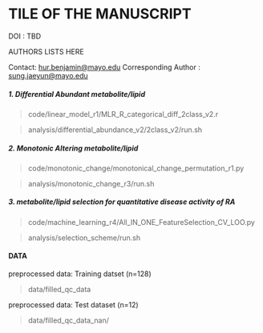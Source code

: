 TILE OF THE MANUSCRIPT
=========================

DOI : TBD

AUTHORS LISTS HERE

Contact: hur.benjamin@mayo.edu
Corresponding Author : sung.jaeyun@mayo.edu


##### 1. Differential Abundant metabolite/lipid

>code/linear_model_r1/MLR_R_categorical_diff_2class_v2.r

>analysis/differential_abundance_v2/2class_v2/run.sh

##### 2. Monotonic Altering metabolite/lipid

>code/monotonic_change/monotonical_change_permutation_r1.py

>analysis/monotonic_change_r3/run.sh

##### 3. metabolite/lipid selection for quantitative disease activity of RA

>code/machine_learning_r4/All_IN_ONE_FeatureSelection_CV_LOO.py

>analysis/selection_scheme/run.sh

#### DATA

preprocessed data: Training datset (n=128)
>data/filled_qc_data

preprocessed data: Test dataset (n=12)
>data/filled_qc_data_nan/

